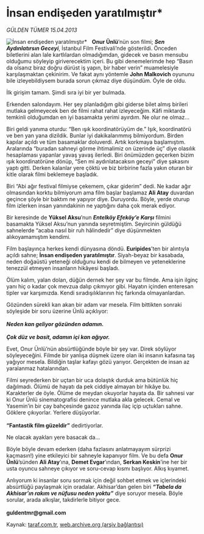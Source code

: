 # İnsan endişeden yaratılmıştır*

*GÜLDEN TÜMER 15.04.2013*

<div class="yazi"><img align="left" alt="İnsan endişeden yaratılmıştır*" border="0" src="http://www.taraf.com.tr/fotoraflar/makaleler/insan-endiseden-yaratilmistir_916_orijinal.jpg" style="border-right-width:10px; border-color:#FFFFFF"/><p><b>Onur Ünlü</b>’nün son filmi; <b><i>Sen Aydınlatırsın Geceyi</i></b>, İstanbul Film Festivali’nde gösterildi. Önceden biletlerini alan lale kartlılardan olmadığımdan, gidecek ve basın mensubu olduğumu söyleyip giriverecektim içeri. Bu gibi denemelerimde hep “Basın da olsanız biraz doğru dürüst iş yapın, bir haber verin” muamelesiyle karşılaşmaktan çekinirim. Ve fakat aynı yöntemle <b>John Malkovich</b> oyununu bile izleyebildiysem burada sorun çıkmaz diye düşündüm. Öyle de oldu.</p>
<p>İlk girişim tamam. Şimdi sıra iyi bir yer bulmada. </p>
<p>Erkenden salondayım. Her şey planladığım gibi giderse bilet almış birileri mutlaka gelmeyecek ben de filmi rahat rahat izleyeceğim. Kâfi miktarda temkinli olduğumdan en iyi basamakta yerimi ayırdım. Ne olur ne olmaz... </p>
<p>Biri geldi yanıma oturdu: “Ben ışık koordinatörüyüm de.” Işık, koordinatörü ve ben yan yana dizildik. Bunlar iyi dakikalarımmış bilmiyordum. Birden kapılar açıldı ve tüm basamaklar doluverdi. Artık korkmaya başlamıştım. Aralarında “buradan sahneyi görme ihtimalimiz on üzerinde üç” diye olasılık hesaplaması yapanlar yavaş yavaş ilerledi. Biri önümüzden geçerken bizim ışık koordinatörüne dönüp, “Sen mi aydınlatacaksın geceyi” diye şakasını yaptı gitti. Derken kalanlar yere çöktü ve biz birbirine fazla yakın oturan bir kitle olarak filmi beklemeye başladık. </p>
<p>Biri “Abi ağır festival filmiyse çekemem, çıkar giderim” dedi. Ne kadar ağır olmasından korktu bilmiyorum ama film başlar başlamaz <b>Ali Atay</b> duvardan geçince şöyle bir baktım ne yapıyor diye. Duruyordu. Böyle, yerde oturup film izlerken insan yanındakinin ne yaptığını daha çok merak ediyor. </p>
<p>Bir keresinde de <b>Yüksel Aksu</b>’nun <b><i>Entelköy Efeköy’e Karşı</i></b> filmini basamakta Yüksel Aksu’nun yanında seyretmiştim. Seyircinin güldüğü sahnelerde “acaba nasıl bir ruh hâlindedir” diye düşünmekten alıkoyamamıştım kendimi. </p>
<p>Film başlayınca herkes kendi dünyasına döndü. <b>Euripides</b>’ten bir alıntıyla açıldı sahne; <b>İnsan endişeden yaratılmıştır</b>. Siyah-beyaz bir kasabada, neden doğaüstü yeteneği olduğunu kendi de bilmeyen ve yeteneklerine tenezzül etmeyen insanların hikâyesi başladı. </p>
<p>Ölüm kalım, yalan dolan, düğün dernek her şey var bu filmde. Ama işin ilginç yanı hiç o kadar çok mevzua dalıp çıkmıyor gibi. Hayatın içinden enteresan tipler var karşımızda. Kendi sıradışılıklarının hiç farkında olmayanlardan. </p>
<p>Gözünden sürekli kan akan bir adam var mesela. Film bittikten sonraki söyleşide bir soru üzerine Ünlü açıklıyor: <br/><br/><b><i> Neden kan geliyor gözünden adamın.<br/><br/></i></b><b><i> Çok düz ve basit, adamın içi kan ağıyor. </i></b></p>
<p>Evet, Onur Ünlü’nün absürtlüğünde böyle bir şey var. Direk söylüyor söyleyeceğini. Filmde bir yanlışa düşmek üzere olan iki insanın kafasına taş yağıyor mesela. Bildiğin taşlar kafayı gözü yarıyor. Gerçekten de insan az yaralanmaz hatalarından. </p>
<p>Filmi seyrederken bir uçtan bir uca dolaştık durduk ama bütünlük hiç dağılmadı. Ölümü de hayatı da pek ciddiye almayan bir hikâye bu. Karakterler de öyle. Ölüme de meydan okuyorlar hayata da. Bir sahnesi var ki Onur Ünlü sinematografisi denince mutlaka akla gelecek. Cemal ve Yasemin’in bir çay bahçesinde gazoz yanında ilaç içip uçtukları sahne. Göklere çıkıyorlar. Yerlere düşüyorlar.<br/><br/><b>“Fantastik film güzeldir”</b> dedirtiyorlar. </p>
<p>Ne olacak ayakları yere basacak da... </p>
<p>Böyle böyle devam ederken (daha fazlasını anlatmayayım sürprizi kaçmasın!) yine etkileyici bir sahneyle kapanıyor film. Ve bu defa <b>Onur Ünlü</b>’sünden <b>Ali Atay</b>’ına, <b>Demet Evgar</b>’ından, <b>Serkan Keskin</b>’ine her bir usta oyuncu sahneye çıkıyor ve soru-cevap kısmı başlıyor. Alkış kıyamet. </p>
<p>Anlıyorum ki insanlar soru sormak için değil sohbet etmek ve içlerindeki absürtlüğü paylaşmak için oradalar. Akhisar’dan gelen biri <b><i>“Tabela da Akhisar’ın rakım ve nüfusu neden yoktu”</i></b> diye soruyor mesela. Böyle sorular, arada alkışlar, takdirlerle bitiyor gece.<br/><br/><b>guldentmr@gmail.com</b></p>
</div>

Kaynak: [taraf.com.tr](http://www.taraf.com.tr/gulden-tumer/makale-insan-endiseden-yaratilmistir.htm), [web.archive.org (arşiv bağlantısı)](http://web.archive.org/web/20131107120748/http://www.taraf.com.tr/gulden-tumer/makale-insan-endiseden-yaratilmistir.htm)
